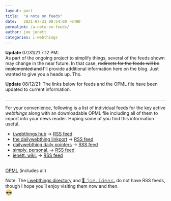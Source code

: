```yaml
---
layout: post
title:  "a note on feeds"
date:   2021-07-31 09:54:00 -0400
permalink: /a-note-on-feeds/
author: joe jenett
categories: i-webthings
---
```

<div style="border-bottom:1px solid #ccc;padding-bottom:12px;margin-bottom:12px;"><strong>Update</strong> 07/31/21 7:12 PM:<br />
As part of the ongoing project to simplify things, several of the feeds shown may change in the near future. In that case, <span style="text-decoration:line-through;">redirects for the feeds will be implemented and </span>I'll provide additional information here on the blog. Just wanted to give you a heads up. Thx.
<p>
<strong>Update</strong> 08/12/21: The links below for feeds and the OPML file have been updated to current information.
</p>
</div>
<p>For your convenience, following is a list of individual feeds for the key active <em>webthings</em> along with an downloadable OPML file including all of them to import into your news reader. Hoping some of you find this information useful.</p>
<ul>
<li><a href="https://hub.iwebthings.com/" title="">i.webthings hub</a> → <a href="https://hub.iwebthings.com/feed/" title="">RSS feed</a></li>
<li><a href="https://the.dailywebthing.com/" title="">the dailywebthing linkport</a> → <a href="https://the.dailywebthing.com/feed/" title="">RSS feed</a></li>
<li><a href="https://pointers.dailywebthing.com/" title="">dailywebthing daily pointers</a> → <a href="https://pointers.dailywebthing.com/feed/" title="">RSS feed</a></li>
<li><a href="https://simply.personal.jenett.org/" title="">simply. personal.</a> → <a href="https://simply.personal.jenett.org/feed/" title="">RSS feed</a></li>
<li><a href="https://wiki.jenett.org/" title="">jenett. wiki.</a> → <a href="https://wiki.jenett.org/feed.php" title="">RSS feed</a></li>
</ul>
<p><br /><a href="https://hub.iwebthings.com/iwt.opml" title="">OPML</a> (includes all)</p>
<p>Note: The <a href="https://directory.jenett.org/">i.webthings directory</a> and <a href="https://joe.jenett.org/">🌱 𝚓𝚘𝚎. 𝚒𝚍𝚎𝚊𝚜.</a> do not have RSS feeds, though I hope you’ll enjoy visiting them now and then.<br><img src="/images/newguy.png" alt="" width="22"></p>